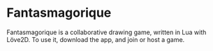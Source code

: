 Fantasmagorique
===============

Fantasmagorique is a collaborative drawing game, written in Lua with Löve2D.
To use it, download the app, and join or host a game.

